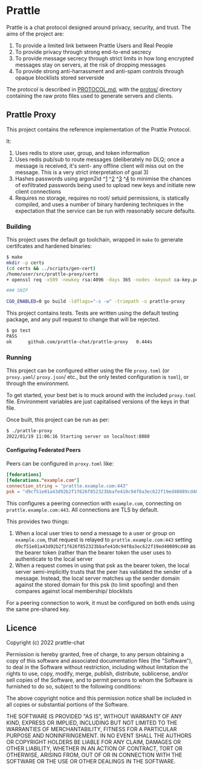 # Prattle

Prattle is a chat protocol designed around privacy, security, and trust. The aims of the project are:

1. To provide a limited link between Prattle Users and Real People
1. To provide privacy through strong end-to-end secrecy
1. To provide message secrecy through strict limits in how long encrypted messages stay on servers, at the risk of dropping messages
1. To provide strong anti-harrassment and anti-spam controls through opaque blocklists stored serverside

The protocol is described in [PROTOCOL.md](PROTOCOL.md), with the [protos/](/protos/) directory containing the raw proto files used to generate servers and clients.

## Prattle Proxy

This project contains the reference implementation of the Prattle Protocol.

It:

1. Uses redis to store user, group, and token information
1. Uses redis pub/sub to route messages (deliberately no DLQ; once a message is received, it's sent- any offline client will miss out on the message. This is a very strict interpretation of goal 3)
1. Hashes passwords using argon2id ^[1](https://en.wikipedia.org/wiki/Argon2) ^[2](https://cheatsheetseries.owasp.org/cheatsheets/Password_Storage_Cheat_Sheet.html) ^[3](https://cryptobook.nakov.com/mac-and-key-derivation/argon2) ^[4](https://tools.ietf.org/id/draft-irtf-cfrg-argon2-03.html) to minimise the chances of exfiltrated passwords being used to upload new keys and initiate new client connections
1. Requires no storage, requires no root/ setuid permissions, is statically compiled, and uses a number of binary hardening techniques in the expectation that the service can be run with reasonably secure defaults.

### Building

This project uses the default go toolchain, wrapped in `make` to generate certifcates and hardened binaries:

```bash
$ make
mkdir -p certs
(cd certs && ../scripts/gen-cert)
/home/user/src/prattle-proxy/certs
+ openssl req -x509 -newkey rsa:4096 -days 365 -nodes -keyout ca-key.pem -out ca-cert.pem -subj '/C=GB/ST=GB/L=Scunthorpe/O=Prattle/OU=Engineering/CN=*/emailAddress=engineering@prattle'

### SNIP

CGO_ENABLED=0 go build -ldflags="-s -w" -trimpath -o prattle-proxy
```

This project contains tests. Tests are written using the default testing package, and any pull request to change that will be rejected.

```bash
$ go test
PASS
ok      github.com/prattle-chat/prattle-proxy   0.444s
```

### Running

This project can be configured either using the file `proxy.toml` (or `proxy.yaml`/ `proxy.json`/ etc., but the only tested configuration is `toml`), or through the environment.

To get started, your best bet is to muck around with the included `proxy.toml` file. Environment variables are just capitalised versions of the keys in that file.

Once built, this project can be run as per:

```bash
$ ./prattle-proxy
2022/01/19 11:06:16 Starting server on localhost:8080
```

#### Configuring Federated Peers

Peers can be configured in `proxy.toml` like:

```toml
[federations]
[federations."example.com"]
connection_string = "prattle.example.com:443"
psk = "d9cf51e01a43d92b2f1f626f852323bbafe410c94f8a3ec622f19ed40089cd40"
```

This configures a peering connection with `example.com`, connecting on `prattle.example.com:443`. All connections are TLS by default.

This provides two things:

1. When a local user tries to send a message to a user or group on `example.com`, that request is relayed to `prattle.example.com:443` setting `d9cf51e01a43d92b2f1f626f852323bbafe410c94f8a3ec622f19ed40089cd40` as the bearer token (rather than the bearer token the user uses to authenticate to the local server
1. When a request comes in using that psk as the bearer token, the local server semi-implicitly trusts that the peer has validated the sender of a message. Instead, the local server matches up the sender domain against the stored domain for this psk (to limit spoofing) and then compares against local membership/ blocklists

For a peering connection to work, it must be configured on both ends using the same pre-shared key.


## Licence

Copyright (c) 2022 prattle-chat

Permission is hereby granted, free of charge, to any person obtaining a copy
of this software and associated documentation files (the "Software"), to deal
in the Software without restriction, including without limitation the rights
to use, copy, modify, merge, publish, distribute, sublicense, and/or sell
copies of the Software, and to permit persons to whom the Software is
furnished to do so, subject to the following conditions:

The above copyright notice and this permission notice shall be included in all
copies or substantial portions of the Software.

THE SOFTWARE IS PROVIDED "AS IS", WITHOUT WARRANTY OF ANY KIND, EXPRESS OR
IMPLIED, INCLUDING BUT NOT LIMITED TO THE WARRANTIES OF MERCHANTABILITY,
FITNESS FOR A PARTICULAR PURPOSE AND NONINFRINGEMENT. IN NO EVENT SHALL THE
AUTHORS OR COPYRIGHT HOLDERS BE LIABLE FOR ANY CLAIM, DAMAGES OR OTHER
LIABILITY, WHETHER IN AN ACTION OF CONTRACT, TORT OR OTHERWISE, ARISING FROM,
OUT OF OR IN CONNECTION WITH THE SOFTWARE OR THE USE OR OTHER DEALINGS IN THE
SOFTWARE.
